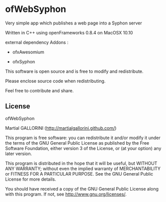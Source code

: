 ofWebSyphon
==========

Very simple app which publishes a web page into a Syphon server

Written in C++ using openFrameworks 0.8.4 on MacOSX 10.10

external dependency Addons : 

- ofxAwesomium

- ofxSyphon



This software is open source and is free to modify and redistribute.

Please enclose source code when redistributing.

Feel free to contribute and share.

License
-------

ofWebSyphon

Martial GALLORINI (http://martialgallorini.github.com/)

This program is free software: you can redistribute it and/or modify
it under the terms of the GNU General Public License as published by
the Free Software Foundation, either version 3 of the License, or
(at your option) any later version.

This program is distributed in the hope that it will be useful,
but WITHOUT ANY WARRANTY; without even the implied warranty of
MERCHANTABILITY or FITNESS FOR A PARTICULAR PURPOSE. See the
GNU General Public License for more details.

You should have received a copy of the GNU General Public License 
along with this program.  If not, see <http://www.gnu.org/licenses/>.

